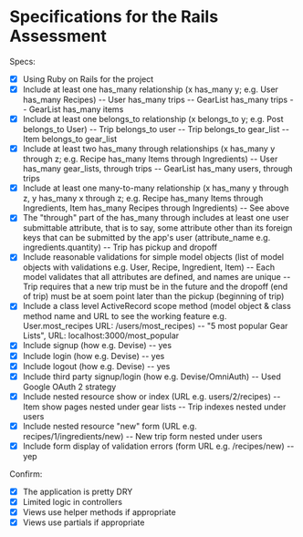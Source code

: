 # Specifications for the Rails Assessment

Specs:
- [x] Using Ruby on Rails for the project
- [x] Include at least one has_many relationship (x has_many y; e.g. User has_many Recipes) 
        -- User has_many trips
        -- GearList has_many trips
        -- GearList has_many items
- [x] Include at least one belongs_to relationship (x belongs_to y; e.g. Post belongs_to User)
        -- Trip belongs_to user
        -- Trip belongs_to gear_list
        -- Item belongs_to gear_list
- [x] Include at least two has_many through relationships (x has_many y through z; e.g. Recipe has_many Items through Ingredients)
        -- User has_many gear_lists, through trips
        -- GearList has_many users, through trips
- [x] Include at least one many-to-many relationship (x has_many y through z, y has_many x through z; e.g. Recipe has_many Items through Ingredients, Item has_many Recipes through Ingredients)
        -- See above
- [x] The "through" part of the has_many through includes at least one user submittable attribute, that is to say, some attribute other than its foreign keys that can be submitted by the app's user (attribute_name e.g. ingredients.quantity)
        -- Trip has pickup and dropoff
- [x] Include reasonable validations for simple model objects (list of model objects with validations e.g. User, Recipe, Ingredient, Item)
        -- Each model validates that all attributes are defined, and names are unique
        -- Trip requires that a new trip must be in the future and the dropoff (end of trip) must be at soem point later    than the pickup (beginning of trip)
- [x] Include a class level ActiveRecord scope method (model object & class method name and URL to see the working feature e.g. User.most_recipes URL: /users/most_recipes)
        -- "5 most popular Gear Lists", URL: localhost:3000/most_popular
- [x] Include signup (how e.g. Devise)
        -- yes
- [x] Include login (how e.g. Devise)
        -- yes
- [x] Include logout (how e.g. Devise)
        -- yes
- [x] Include third party signup/login (how e.g. Devise/OmniAuth)
        -- Used Google OAuth 2 strategy 
- [x] Include nested resource show or index (URL e.g. users/2/recipes)
        -- Item show pages nested under gear lists
        -- Trip indexes nested under users
- [x] Include nested resource "new" form (URL e.g. recipes/1/ingredients/new)
        -- New trip form nested under users
- [x] Include form display of validation errors (form URL e.g. /recipes/new)
        -- yep

Confirm:
- [x] The application is pretty DRY
- [x] Limited logic in controllers
- [x] Views use helper methods if appropriate
- [x] Views use partials if appropriate